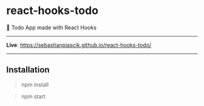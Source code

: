 # react-hooks-todo
:notebook: Todo App made with React Hooks
___

**Live**: https://sebastianpiascik.github.io/react-hooks-todo/

___


## Installation

> npm install

> npm start
